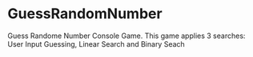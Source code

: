 # GuessRandomNumber
Guess Randome Number Console Game. This game applies 3 searches: User Input Guessing, Linear Search and Binary Seach
